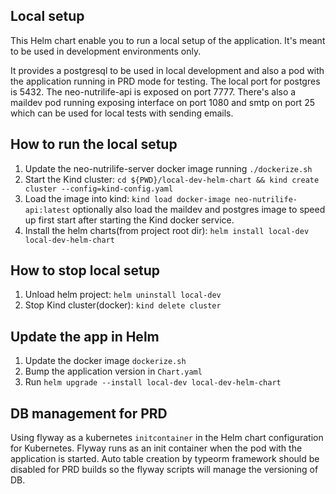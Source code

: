 ## Local setup

This Helm chart enable you to run a local setup of the application. 
It's meant to be used in development environments only.

It provides a postgresql to be used in local development and also a pod with the application running in PRD mode for 
testing. The local port for postgres is 5432.
The neo-nutrilife-api is exposed on port 7777. 
There's also a maildev pod running exposing interface on port 1080 and smtp on port 25 which can be used for local tests
with sending emails.

## How to run the local setup

1. Update the neo-nutrilife-server docker image running `./dockerize.sh`
2. Start the Kind cluster: `cd ${PWD}/local-dev-helm-chart && kind create cluster --config=kind-config.yaml`
3. Load the image into kind: `kind load docker-image neo-nutrilife-api:latest` optionally also load the maildev and 
postgres image to speed up first start after starting the Kind docker service.
4. Install the helm charts(from project root dir): `helm install local-dev local-dev-helm-chart`

## How to stop local setup

1. Unload helm project: `helm uninstall local-dev`
2. Stop Kind cluster(docker): `kind delete cluster`

## Update the app in Helm

1. Update the docker image `dockerize.sh`
2. Bump the application version in `Chart.yaml`
3. Run `helm upgrade --install local-dev local-dev-helm-chart`


## DB management for PRD 

Using flyway as a kubernetes `initcontainer` in the Helm chart configuration for Kubernetes. 
Flyway runs as an init container when the pod with the application is started. Auto table creation by typeorm framework
should be disabled for PRD builds so the flyway scripts will manage the versioning of DB.

